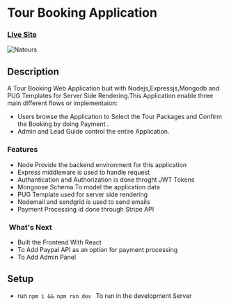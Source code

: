 # Tour Booking Application

### [Live Site](https://natours-india.herokuapp.com/)

<img src="https://thumbs2.imgbox.com/00/4e/SKvFxu4S_t.png" alt="Natours"/>

## Description

A Tour Booking Web Application buit with Nodejs,Expressjs,Mongodb and PUG Templates for Server Side Rendering.This Application enable three main different 
flows or implementaion:

- Users browse the Application to Select the Tour Packages and Confirm the Booking by doing Payment .
- Admin and Lead Guide control the entire Application.

### Features
- Node Provide the backend environment for this application 
- Express middleware is used to handle request 
- Authantication and Authorization is done throght JWT Tokens
- Mongoose Schema To model the application data
- PUG Template used for server side rendering
- Nodemail and sendgrid is used to send emails
- Payment Processing id done through Stripe API

<h3> &nbsp;What's Next </h3>

- Built  the Frontend With React 
- To Add Paypal API as an option for payment processing
- To Add Admin Panel 

## Setup
- run ``` npm i && npm run dev  ``` To run in the development Server
